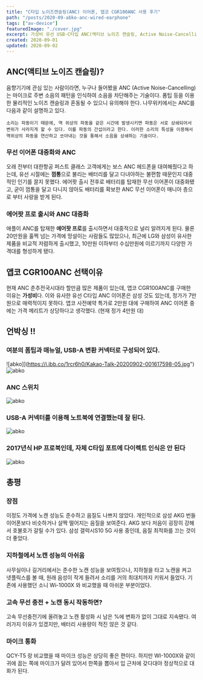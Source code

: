 ```yaml
---
title: "C타입 노이즈캔슬링(ANC) 이어폰, 앱코 CGR100ANC 사용 후기"
path: "/posts/2020-09-abko-anc-wired-earphone"
tags: ["av-device"]
featuredImage: "./cover.jpg"
excerpt: 가성비 유선 USB-C타입 ANC(액티브 노이즈 캔슬링, Active Noise-Cancelling) 게이밍 이어폰 사전 예약 구매 및 사용 후기 / 고속 무선충전 실험 / 노트북 연결 후기
created: 2020-09-01
updated: 2020-09-02
---
```


## ANC(액티브 노이즈 캔슬링)?
  음향기기에 관심 있는 사람이라면, 누구나 들어봤을 ANC (Active Noise-Cancelling)는 마이크로 주변 소음의 패턴을 인식하여 소음을 차단해주는 기술이다. 폼팁 등을 이용한 물리적인 노이즈 캔슬링과 혼동될 수 있으니 유의해야 한다. 나무위키에서는 ANC를 다음과 같이 설명하고 있다.
  ```
  소리는 파동이기 때문에, 역 위상의 파동을 같은 시간에 발생시키면 파동은 서로 상쇄되어서 변위가 사라지게 할 수 있다. 이를 파동의 간섭이라고 한다. 이러한 소리의 특성을 이용해서 역위상의 파동을 연산하고 쏘아내는 것을 통해서 소음을 상쇄하는 기술이다.
  ```
  
### 무선 이어폰 대중화와 ANC
  오래 전부터 대한항공 퍼스트 클래스 고객에게는 보스 ANC 헤드폰을 대여해줬다고 하는데, 유선 시절에는 **껌통**으로 불리는 배터리를 달고 다녀야하는 불편함 때문인지 대중적인 인기를 끌지 못했다. 에어팟 출시 전후로 배터리를 탑재한 무선 이어폰이 대중화됐고, 굳이 껌통을 달고 다니지 않아도 배터리를 확보한 ANC 무선 이어폰이 매니아 층으로 부터 사랑을 받게 된다.
  
### 에어팟 프로 출시와 ANC 대중화
  애플이 ANC를 탑재한 **에어팟 프로**를 출시하면서 대중적으로 널리 알려지게 된다. 물론 20만원을 훌쩍 넘는 가격에 망설이는 사람들도 많았으나, 최근에 LG와 삼성이 유사한 제품을 비교적 저렴하게 출시했고, 10만원 이하부터 수십만원에 이르기까지 다양한 가격대를 형성하게 됐다.

## 앱코 CGR100ANC 선택이유
  현재 ANC 춘추전국시대라 할만큼 많은 제품이 있는데, 앱코 CGR100ANC를 구매한 이유는 **가성비**다. 이와 유사한 유선 C타입 ANC 이어폰은 삼성 것도 있는데, 정가가 7만원으로 매력적이지 못하다. 앱코 사전예약 특가로 2만원 대에 구매하여 ANC 이어폰 중에는 가격 메리트가 상당하다고 생각했다. (현재 정가 4만원 대)

## 언박싱 !!
### 여분의 폼팁과 매뉴얼, USB-A 변환 커넥터로 구성되어 있다.
![abko]](https://i.ibb.co/1rcr6h0/Kakao-Talk-20200902-001617598-05.jpg")
![abko](https://i.ibb.co/FYLhf5h/Kakao-Talk-20200902-001617598-04.jpg")

### ANC 스위치
![abko](https://i.ibb.co/SfkVk4f/Kakao-Talk-20200902-001617598-03.jpg")

### USB-A 커넥터를 이용해 노트북에 연결했는데 잘 된다.
![abko](https://i.ibb.co/DYd9DVD/Kakao-Talk-20200902-001617598.jpg")

### 2017년식 HP 프로북인데, 자체 C타입 포트에 다이렉트 인식은 안 된다
![abko](https://i.ibb.co/XYN1xDR/Kakao-Talk-20200902-001617598-02.jpg")

## 총평
### 장점
  이정도 가격에 노캔 성능도 준수하고 음질도 나쁘지 않았다. 개인적으로 삼성 AKG 번들 이어폰보다 비슷하거나 살짝 떨어지는 음질을 보여준다. AKG 보다 저음이 굉장히 강해서 호불호가 갈릴 수가 있다. 삼성 갤럭시S10 5G 사용 중인데, 음질 최적화를 끄는 것이 더 좋았다.
### 지하철에서 노캔 성능의 아쉬움
  사무실이나 길거리에서는 준수한 노캔 성능을 보여줬으나, 지하철을 타고 노캔을 켜고 넷플릭스를 볼 때, 원래 음성이 작게 들려서 소리를 거의 최대치까지 키워서 들었다. 기존에 사용했던 소니 Wi-1000X 와 비교했을 때 아쉬운 부분이었다.

### 고속 무선 충전 + 노캔 동시 작동하면?
  고속 무선충전기에 올려놓고 노캔 활성화 시 남은 %에 변화가 없이 그대로 지속됐다. 여러가지 이유가 있겠지만, 배터리 사용량이 적진 않은 것 같다.

### 마이크 통화
  QCY-T5 랑 비교했을 때 마이크 성능은 상당히 좋은 편이다. 하지만 WI-1000X와 같이 귀에 꼽는 쪽에 마이크가 달려 있어서 한쪽을 뽑아서 입 근처에 갖다대야 정상적으로 대화가 된다.